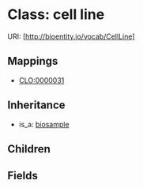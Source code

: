 # Class: cell line




URI: [http://bioentity.io/vocab/CellLine]
## Mappings

 * [CLO:0000031](http://purl.obolibrary.org/obo/CLO_0000031)
## Inheritance

 *  is_a: [biosample](Biosample.md)
## Children

## Fields

